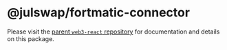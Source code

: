 # @julswap/fortmatic-connector

Please visit the [parent `web3-react` repository](https://github.com/kgcdream2019/web3-react) for documentation and details on this package.
